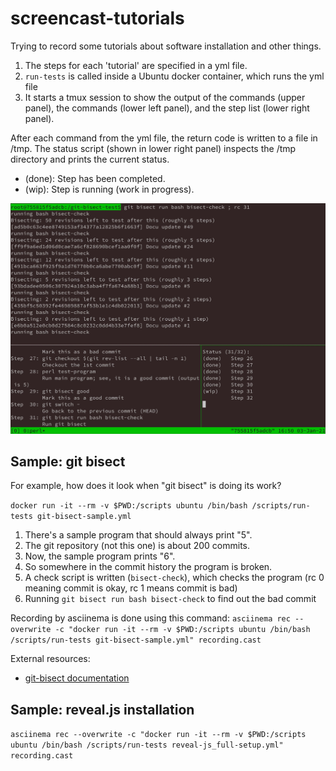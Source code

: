 # screencast-tutorials
Trying to record some tutorials about software installation and other things.

1. The steps for each 'tutorial' are specified in a yml file.
2. `run-tests` is called inside a Ubuntu docker container, which runs the yml file
3. It starts a tmux session to show the output of the commands (upper panel), the commands (lower left panel), and the step list (lower right panel).

After each command from the yml file, the return code is written to a file in /tmp. The status script (shown in lower right panel) inspects the /tmp directory and prints the current status.

- (done): Step has been completed.
- (wip): Step is running (work in progress).

![ScreenShot](images/git-bisect-test.jpg)


## Sample: git bisect

For example, how does it look when "git bisect" is doing its work?

`docker run -it --rm -v $PWD:/scripts ubuntu /bin/bash /scripts/run-tests git-bisect-sample.yml` 

1. There's a sample program that should always print "5".
2. The git repository (not this one) is about 200 commits.
3. Now, the sample program prints "6".
4. So somewhere in the commit history the program is broken.
5. A check script is written (`bisect-check`), which checks the program (rc 0 meaning commit is okay, rc 1 means commit is bad)
6. Running `git bisect run bash bisect-check` to find out the bad commit

Recording by asciinema is done using this command:
`asciinema rec --overwrite -c "docker run -it --rm -v $PWD:/scripts ubuntu /bin/bash /scripts/run-tests git-bisect-sample.yml" recording.cast`

External resources:
- [git-bisect documentation](https://git-scm.com/docs/git-bisect)

## Sample: reveal.js installation

`asciinema rec --overwrite -c "docker run -it --rm -v $PWD:/scripts ubuntu /bin/bash /scripts/run-tests reveal-js_full-setup.yml" recording.cast`

